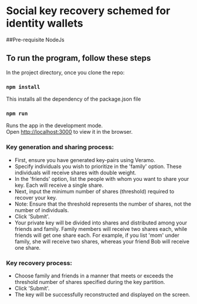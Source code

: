 # Social key recovery schemed for identity wallets


##Pre-requisite
NodeJs

## To run the program, follow these steps

In the project directory, once you clone the repo:

### `npm install`
This installs all the dependency of the package.json file

### `npm run`

Runs the app in the development mode.\
Open [http://localhost:3000](http://localhost:3000) to view it in the browser.

### Key generation and sharing process:
- First, ensure you have generated key-pairs using Veramo. 
- Specify individuals you wish to prioritize in the 'family' option. These individuals will receive shares with double weight.
- In the 'friends' option, list the people with whom you want to share your key. Each will receive a single share.
- Next, input the minimum number of shares (threshold) required to recover your key.
- Note: Ensure that the threshold represents the number of shares, not the number of individuals.
- Click 'Submit'.
- Your private key will be divided into shares and distributed among your friends and family. Family members will receive two shares each, while friends will get one share each. For example, if you list 'mom' under family, she will receive two shares, whereas your friend Bob will receive one share.

### Key recovery process:
- Choose family and friends in a manner that meets or exceeds the threshold number of shares specified during the key partition.
- Click 'Submit'.
- The key will be successfully reconstructed and displayed on the screen.
 
 

